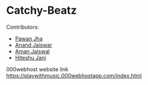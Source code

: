 # Catchy-Beatz

Contributors:

* [Pawan Jha](https://github.com/pjha2002)
* [Anand Jaiswar](https://github.com/anand-3399)
* [Aman Jaiswal](https://github.com/Amanj-18)
* [Hiteshu Jani](https://github.com/hiteshujani2002)

000webhost website link 
https://playwithmusic.000webhostapp.com/index.html

